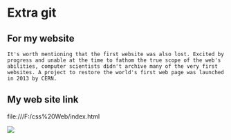 # Extra git

## For my website

` It's worth mentioning that the first website was also lost. Excited by progress and unable at the time to fathom the true scope of the web's abilities, computer scientists didn't archive many of the very first websites. A project to restore the world's first web page was launched in 2013 by CERN. `

## My web site link  
 
 file:///F:/css%20Web/index.html

 <img src="https://99designs-blog.imgix.net/blog/wp-content/uploads/2018/10/attachment_100040756-e1538485934255.jpeg?auto=format&q=60&fit=max&w=930" >